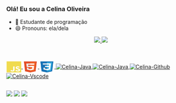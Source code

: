 ### Olá! Eu sou a Celina Oliveira

- 🌱 Estudante de programação
- 😄 Pronouns: ela/dela

<div align="center">
  <a href="https://github.com/celinaoliveira">
  <img height="180em" src="https://github-readme-stats.vercel.app/api?username=celinaoliveira&show_icons=true&theme=cobalt&include_all_commits=true&count_private=true"/>
  <img height="180em" src="https://github-readme-stats.vercel.app/api/top-langs/?username=celinaoliveira&layout=compact&langs_count=7&theme=cobalt"/>
</div>
  
  ##
<div style="display: inline_block"><br>
  <img align="center" alt="Celina-Js" height="30" width="40" src="https://raw.githubusercontent.com/devicons/devicon/master/icons/javascript/javascript-plain.svg">
  <img align="center" alt="Celina-HTML" height="30" width="40" src="https://raw.githubusercontent.com/devicons/devicon/master/icons/html5/html5-original.svg">
  <img align="center" alt="Celina-CSS" height="30" width="40" src="https://raw.githubusercontent.com/devicons/devicon/master/icons/css3/css3-original.svg">
  <img align="center" alt="Celina-Java" height="30" width="40" src="https://cdn.jsdelivr.net/gh/devicons/devicon/icons/java/java-original.svg" />
  <img align="center" alt="Celina-Java" height="30" width="40" src="https://cdn.jsdelivr.net/gh/devicons/devicon/icons/intellij/intellij-original.svg" />     
  <img align="center" alt="Celina-Github" height="30" width="40" src="https://cdn.jsdelivr.net/gh/devicons/devicon/icons/github/github-original.svg" />
  <img align="center" alt="Celina-Vscode" height="30" width="40" src="https://cdn.jsdelivr.net/gh/devicons/devicon/icons/vscode/vscode-original.svg" />
  </div>
  
##

<div> 
  <a href="https://www.instagram.com/oliveira.ceel/" target="_blank"><img src="https://img.shields.io/badge/-Instagram-%23E4405F?style=for-the-badge&logo=instagram&logoColor=white" target="_blank"></a>
  <a href = "mailto:celinaoliveira98.com"><img src="https://img.shields.io/badge/-Gmail-%23333?style=for-the-badge&logo=gmail&logoColor=white" target="_blank"></a>
  <a href="https://www.linkedin.com/in/celina-neta-65a67a266/" target="_blank"><img src="https://img.shields.io/badge/-LinkedIn-%230077B5?style=for-the-badge&logo=linkedin&logoColor=white" target="_blank"></a> 
  
</div>

